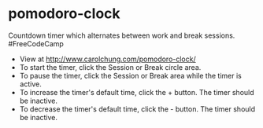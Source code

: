 # pomodoro-clock
Countdown timer which alternates between work and break sessions. #FreeCodeCamp

* View at http://www.carolchung.com/pomodoro-clock/
* To start the timer, click the Session or Break circle area.
* To pause the timer, click the Session or Break area while the timer is active.
* To increase the timer's default time, click the + button. The timer should be inactive.
* To decrease the timer's default time, click the - button. The timer should be inactive.
